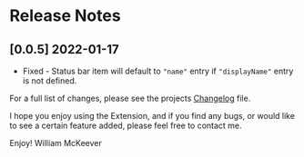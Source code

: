 # Release Notes

## [0.0.5] 2022-01-17
- Fixed - Status bar item will default to `"name"` entry if `"displayName"` entry is not defined.


For a full list of changes, please see the projects [Changelog](CHANGELOG.md) file.

I hope you enjoy using the Extension, and if you find any bugs, or would like to see a certain feature added, please feel free to contact me.

Enjoy! William McKeever
